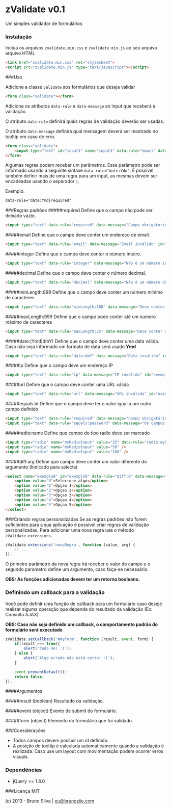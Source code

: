 zValidate v0.1
=========

Um simples validador de formulários
### Instalação

Inclua os arquivos `zvalidate.min.css` e `zvalidate.min.js` ao seu arquivo arquivo HTML
```html
<link href="zvalidate.min.css" rel="stylesheet">
<script src="zvalidate.min.js" type="text/javascript"></script>
```

###Uso

Adicione a classe `validate` aos formulários que deseja validar
```html
<form class="validate"></form>
```

Adicione os atributos `data-rule` e `data-message` ao input que receberá a validação.

O atributo `data-rule` definirá quais regras de validação deverão ser usadas.

O atributo `data-message` definirá qual mensagem deverá ser mostrado no tooltip em caso de erro.
```html
<form class="validate">
    <input type="text" id="input1" name="input1" data-rule="email" data-message="Email inválido">
</form>
```
Algumas regras podem receber um parâmetros. Esse parâmetro pode ser informado usando a seguinte sintaxe
`data-rule="date:Ydm"`. É possível também definir mais de uma regra para um input, as mesmas devem ser encadeadas usando o separador `|`.

Exemplo:
```html
data-rule="date:Ymd|required"
```


###Regras padrões
#####required
Define que o campo não pode ser deixado vazio.
```html
<input type="text" data-rule="required" data-message="Campo obrigatorio" id="exemplo1">
```

#####email
Define que o campo deve conter um endereço de email.
```html
<input type="text" data-rule="email" data-message="Email inválido" id="exemplo2">
```

#####integer
Define que o campo deve conter o número inteiro.
```html
<input type="text" data-rule="integer" data-message="Não é um número inteiro" id="exemplo3">
```

#####decimal
Define que o campo deve conter o número decimal.
```html
<input type="text" data-rule="decimal" data-message="Não é um número decimal" id="exemplo4">
```

#####minLength:999
Define que o campo deve conter um número mínimo de caracteres
```html
<input type="text" data-rule="minLength:100" data-message="Deve conter 100 caracteres" id="exemplo5">
```

#####maxLength:999
Define que o campo pode conter até um numero máximo de caracteres
```html
<input type="text" data-rule="maxLength:25" data-message="Deve conter ate 25 caracteres" id="exemplo6">
```

#####date:(Ymd|dmY)
Define que o campo deve conter uma data válida. Caso não seja informado um formato de data será usado **Ymd**
```html
<input type="text" data-rule="date:dmY" data-message="Data inválida" id="exemplo7">
```

#####ip
Define que o campo deve um endereço IP
```html
<input type="text" data-rule="ip" data-message="IP inválido" id="exemplo7">
```

#####url
Define que o campo deve conter uma URL válida
```html
<input type="text" data-rule="url" data-message="URL inválida" id="exemplo7">
```

#####equals:id
Define que o campo deve ter o valor igual a um outro campo definido
```html
<input type="text" data-rule="required" data-message="Campo obrigatório" id="password">
<input type="text" data-rule="equals:password" data-message="Os campos não conferem" id="conf_password">
```

#####radio:name
Define que campo do tipo radio deve ser marcado
```html
<input type="radio" name="myRadioInput" value="25" data-rule="radio:myRadioInput" data-message="Selecione uma opçao">
<input type="radio" name="myRadioInput" value="50" />
<input type="radio" name="myRadioInput" value="100" />
```

#####diff:arg
Define que campo deve conter um valor diferente do argumento (Indicado para selects)
```html
<select name="exemplo9" id="exemplo9" data-rule="diff:0" data-message="Value deve ser diferente de 0">
	<option value="0">Selecione algo</option>
	<option value="1">Opçao 1</option>
	<option value="2">Opçao 2</option>
	<option value="3">Opçao 3</option>
	<option value="4">Opçao 4</option>
	<option value="5">Opçao 5</option>
</select>
```


###Criando regras personalizadas
Se as regras padrões não forem suficientes para a sua aplicação é possível criar regras de validação personalizadas. Para adicionar uma nova regra use o método `zValidate.extensions`.

```javascript
zValidate.extensions('novaRegra', function (value, arg) {
    // ...
});
```

O primeiro parâmetro da nova regra irá receber o valor do campo e o segundo parametro
define um argumento, caso faça-se necessário.

**OBS: As funções adicionadas devem ter um retorno booleano.**


### Definindo um callback para a validação
Você pode definir uma função de callback para um formulário caso deseje realizar alguma operação que
dependa do resultado da validação (Ex: Consulta AJAX).

**OBS: Caso não seja definido um callback, o comportamento padrão do formulário será executado**

```javascript
zValidate.setCallback('#myForm', function (result, event, form) {
    if(result === true){
        alert('Tudo ok! :)');
    } else {
        alert('Algo errado não está certo! :(');
    }

    event.preventDefault();
    return false;
});
```

####Argumentos

#####result (boolean)
Resultado da validação.

#####event (object)
Evento de submit do formulário.

#####form (object)
Elemento do formulário que foi validado.

###Considerações
- Todos campos devem possuir um id definido.
- A posição do tooltip é calculada automaticamente quando a validação é realizada. Caso use um layout com movimentação podem ocorrer erros visuais.

### Dependências
- jQuery >= 1.8.0

###Licença
MIT

(c) 2013 - Bruno Silva | eu@brunoziie.com